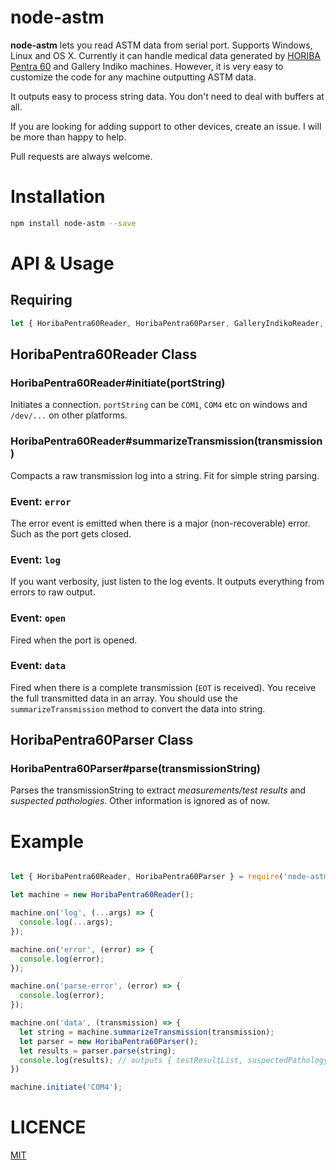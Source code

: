 # node-astm

**node-astm** lets you read ASTM data from serial port. Supports Windows, Linux and OS X. Currently it can handle medical data generated by [HORIBA Pentra 60](http://www.horiba.com/medical/products/hematology/abx-pentra-60/) and Gallery Indiko machines. However, it is very easy to customize the code for any machine outputting ASTM data.

It outputs easy to process string data. You don't need to deal with buffers at all.

If you are looking for adding support to other devices, create an issue. I will be more than happy to help.

Pull requests are always welcome.

# Installation

```bash
npm install node-astm --save
```

# API & Usage

## Requiring
```js
let { HoribaPentra60Reader, HoribaPentra60Parser, GalleryIndikoReader, GalleryIndikoParser } = require('node-astm');
```

## HoribaPentra60Reader Class

### HoribaPentra60Reader#initiate(portString)
Initiates a connection. `portString` can be `COM1`, `COM4` etc on windows and `/dev/...` on other platforms.

### HoribaPentra60Reader#summarizeTransmission(transmission)
Compacts a raw transmission log into a string. Fit for simple string parsing.

### Event: `error`
The error event is emitted when there is a major (non-recoverable) error. Such as the port gets closed.

### Event: `log`
If you want verbosity, just listen to the log events. It outputs everything from errors to raw output.

### Event: `open`
Fired when the port is opened.

### Event: `data`
Fired when there is a complete transmission (`EOT` is received). You receive the full transmitted data in an array. You should use the `summarizeTransmission` method to convert the data into string.

## HoribaPentra60Parser Class

### HoribaPentra60Parser#parse(transmissionString)
Parses the transmissionString to extract *measurements/test results* and *suspected pathologies*. Other information is ignored as of now.

# Example

```js

let { HoribaPentra60Reader, HoribaPentra60Parser } = require('node-astm');

let machine = new HoribaPentra60Reader();

machine.on('log', (...args) => {
  console.log(...args);
});

machine.on('error', (error) => {
  console.log(error);
});

machine.on('parse-error', (error) => {
  console.log(error);
});

machine.on('data', (transmission) => {
  let string = machine.summarizeTransmission(transmission);
  let parser = new HoribaPentra60Parser();
  let results = parser.parse(string);
  console.log(results); // outputs { testResultList, suspectedPathologyList }
})

machine.initiate('COM4');
```

# LICENCE

[MIT](LICENSE)